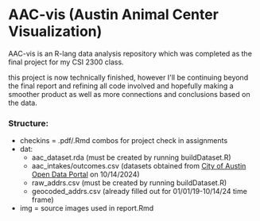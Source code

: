 # AAC-vis (Austin Animal Center Visualization)
AAC-vis is an R-lang data analysis repository which was completed as the final project for my CSI 2300 class.

this project is now technically finished, however I'll be continuing beyond the final report and refining all code involved and hopefully making a smoother product as well as more connections and conclusions based on the data.

### Structure:
- checkins = .pdf/.Rmd combos for project check in assignments
- dat:
    - aac_dataset.rda (must be created by running buildDataset.R)
    - aac_intakes/outcomes.csv (datasets obtained from [City of Austin Open Data Portal](https://data.austintexas.gov/) on 10/14/2024)
    - raw_addrs.csv (must be created by running buildDataset.R)
    - geocoded_addrs.csv (already filled out for 01/01/19-10/14/24 time frame)
- img = source images used in report.Rmd
